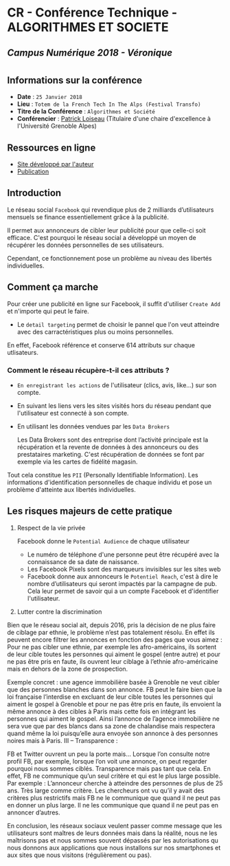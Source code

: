 # CR - Conférence Technique - ALGORITHMES ET SOCIETE
## *Campus Numérique 2018 - Véronique*
#
## Informations sur la conférence
* **Date** : `25 Janvier 2018`
* **Lieu** : `Totem de la French Tech In The Alps (Festival Transfo)`
* **Titre de la Conférence** : `Algorithmes et Société`
* **Conférencier** : [Patrick Loiseau](https://scholar.google.fr/citations?user=q98gB0AAAAAJ&hl=fr&oi=ao) (Titulaire d'une chaire d'excellence à l'Université Grenoble Alpes)

## Ressources en ligne
* [Site développé par l'auteur](https://adanalyst.mpi-sws.org/)
* [Publication](http://proceedings.mlr.press/v81/speicher18a/speicher18a.pdf)

## Introduction
Le réseau social `Facebook` qui revendique plus de 2 milliards d’utilisateurs mensuels se finance essentiellement grâce à la publicité.

Il permet aux annonceurs de cibler leur publicité pour que celle-ci soit efficace.
C'est pourquoi le réseau social a développé un moyen de récupérer les données personnelles de ses utilisateurs.

Cependant, ce fonctionnement pose un problème au niveau des libertés individuelles.

## Comment ça marche
Pour créer une publicité en ligne sur Facebook, il suffit d'utiliser `Create Add` et n'importe qui peut le faire.
* Le `detail targeting` permet de choisir le pannel que l'on veut atteindre avec des carractéristiques plus ou moins personnelles.

En effet, Facebook référence et conserve 614 attributs sur chaque utlisateurs.

### Comment le réseau récupère-t-il ces attributs ?

* `En enregistrant les actions` de l'utilisateur (clics, avis, like...) sur son compte. 
* En suivant les liens vers les sites visités hors du réseau pendant que l'utilisateur est connecté à son compte.
* En utilisant les données vendues par les `Data Brokers`

	Les Data Brokers sont des entreprise dont l’activité principale est la récupération et la revente de données à des annonceurs ou des prestataires marketing. C'est récupération de données se font par exemple via les cartes de fidélité magasin.

Tout cela constitue les `PII` (Personally Identifiable Information). Les informations d'identification personnelles de chaque individu et pose un problème d'atteinte aux libertés individuelles.

## Les risques majeurs de cette pratique

1. Respect de la vie privée
	
	Facebook donne le `Potential Audience` de chaque utilisateur
	* Le numéro de téléphone d'une personne peut être récupéré avec la connaissance de sa date de naissance.
	* Les Facebook Pixels sont des marqueurs invisibles sur les sites web
	* Facebook donne aux annonceurs le `Potentiel Reach`, c'est à dire le nombre d’utilisateurs qui seront impactés par la campagne de pub. Cela leur permet de savoir qui a un compte Facebook et d'identifier l'utilisateur.

2. Lutter contre la discrimination

Bien que le réseau social ait, depuis 2016, pris la décision de ne plus faire de ciblage par ethnie, le problème n’est pas totalement résolu.
En effet ils peuvent encore filtrer les annonces en fonction des pages que vous aimez : Pour ne pas cibler une ethnie, par exemple les afro-américains, ils sortent de leur cible toutes les personnes qui aiment le gospel (entre autre) et pour ne pas être pris en faute, ils ouvrent leur ciblage à l’ethnie afro-américaine mais en dehors de la zone de prospection.

Exemple concret : une agence immobilière basée à Grenoble ne veut cibler que des personnes blanches dans son annonce. FB peut le faire bien que la loi française l’interdise en excluant de leur cible toutes les personnes qui aiment le gospel à Grenoble et pour ne pas être pris en faute, ils envoient la même annonce à des cibles à Paris mais cette fois en intégrant les personnes qui aiment le gospel.
Ainsi l’annonce de l’agence immobilière ne sera vue que par des blancs dans sa zone de chalandise mais respectera quand même la loi puisqu’elle aura envoyée son annonce à des personnes noires mais à Paris.
III – Transparence :

FB et Twitter ouvrent un peu la porte mais…
Lorsque l’on consulte notre profil FB, par exemple, lorsque l’on voit une annonce, on peut regarder pourquoi nous sommes ciblés.
Transparence mais pas tant que cela. En effet, FB ne communique qu’un seul critère et qui est le plus large possible.
Par exemple : L’annonceur cherche à atteindre des personnes de plus de 25 ans. Très large comme critère.
Les chercheurs ont vu qu’il y avait des critères plus restrictifs mais FB ne le communique que quand il ne peut pas en donner un plus large.
Il ne les communique que quand il ne peut  pas en annoncer d’autres.

En conclusion, les réseaux sociaux veulent passer comme message que les utilisateurs sont maîtres de leurs données mais dans la réalité, nous ne les maîtrisons pas et nous sommes souvent dépassés par les autorisations qu nous donnons aux applications que nous installons sur nos smartphones et aux sites que nous visitons (régulièrement ou pas).